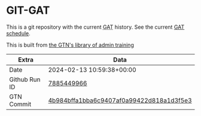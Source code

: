 # GIT-GAT

This is a git repository with the current <abbr title="Galaxy Admin Training">GAT</abbr> history. See the current [GAT schedule](https://gxy.io/gat).

This is built from [the GTN's library of admin training](https://training.galaxyproject.org/training-material/topics/admin/)

Extra | Data
--- | ---
Date | 2024-02-13 10:59:38+00:00
Github Run ID | [7885449966](https://github.com/galaxyproject/training-material/actions/runs/7885449966)
GTN Commit | [4b984bffa1bba6c9407af0a99422d818a1d3f5e3](https://github.com/galaxyproject/training-material/tree/4b984bffa1bba6c9407af0a99422d818a1d3f5e3)
